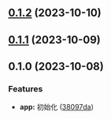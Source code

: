 

## [0.1.2](https://github.com/FE-CodeGenius/codegenius-hooks-plugin/compare/0.1.1...0.1.2) (2023-10-10)

## [0.1.1](https://github.com/FE-CodeGenius/codegenius-hooks-plugin/compare/0.1.0...0.1.1) (2023-10-09)

## 0.1.0 (2023-10-08)


### Features

* **app:** 初始化 ([38097da](https://github.com/FE-CodeGenius/codegenius-hooks-plugin/commit/38097da84f4b2fd627e3afd4578be24493b7e796))
